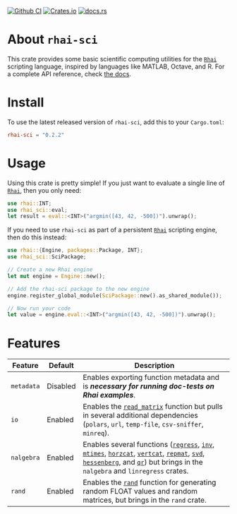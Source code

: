 [![Github CI](https://github.com/rhaiscript/rhai-sci/actions/workflows/tests.yml/badge.svg)](https://github.com/rhaiscript/rhai-sci/actions)
[![Crates.io](https://img.shields.io/crates/v/rhai-sci.svg)](https://crates.io/crates/rhai-sci)
[![docs.rs](https://img.shields.io/docsrs/rhai-sci/latest?logo=rust)](https://docs.rs/rhai-sci)

# About `rhai-sci`

This crate provides some basic scientific computing utilities for the [`Rhai`](https://rhai.rs/) scripting language,
inspired by languages like MATLAB, Octave, and R. For a complete API reference,
check [the docs](https://docs.rs/rhai-sci).

# Install

To use the latest released version of `rhai-sci`, add this to your `Cargo.toml`:

```toml
rhai-sci = "0.2.2"
```

# Usage

Using this crate is pretty simple! If you just want to evaluate a single line of [`Rhai`](https://rhai.rs/), then you
only need:

```rust
use rhai::INT;
use rhai_sci::eval;
let result = eval::<INT>("argmin([43, 42, -500])").unwrap();
```

If you need to use `rhai-sci` as part of a persistent [`Rhai`](https://rhai.rs/) scripting engine, then do this instead:

```rust
use rhai::{Engine, packages::Package, INT};
use rhai_sci::SciPackage;

// Create a new Rhai engine
let mut engine = Engine::new();

// Add the rhai-sci package to the new engine
engine.register_global_module(SciPackage::new().as_shared_module());

// Now run your code
let value = engine.eval::<INT>("argmin([43, 42, -500])").unwrap();
```

# Features

| Feature    | Default  | Description                                                                                                                                                                                                                                                                                                                                                                                                                                                                                                           |
|------------|----------|-----------------------------------------------------------------------------------------------------------------------------------------------------------------------------------------------------------------------------------------------------------------------------------------------------------------------------------------------------------------------------------------------------------------------------------------------------------------------------------------------------------------------|
| `metadata` | Disabled | Enables exporting function metadata and is ___necessary for running doc-tests on Rhai examples___.                                                                                                                                                                                                                                                                                                                                                                                                                    |
| `io`       | Enabled  | Enables the [`read_matrix`](#read_matrixfile_path-string---array) function but pulls in several additional dependencies (`polars`, `url`, `temp-file`, `csv-sniffer`, `minreq`).                                                                                                                                                                                                                                                                                                                                      |
| `nalgebra` | Enabled  | Enables several functions ([`regress`](#regressx-array-y-array---map), [`inv`](#invmatrix-array---array), [`mtimes`](#mtimesmatrix1-array-matrix2-array---array), [`horzcat`](#horzcatmatrix1-array-matrix2-array---array), [`vertcat`](#vertcatmatrix1-array-matrix2-array---array), [`repmat`](#repmatmatrix-array-nx-i64-ny-i64---array), [`svd`](#svdmatrix-array---map), [`hessenberg`](#hessenbergmatrix-array---map), and [`qr`](#qrmatrix-array---map)) but brings in the `nalgebra` and `linregress` crates. |
| `rand`     | Enabled  | Enables the [`rand`](#rand) function for generating random FLOAT values and random matrices, but brings in the `rand` crate.                                                                                                                                                                                                                                                                                                                                                                                          |
